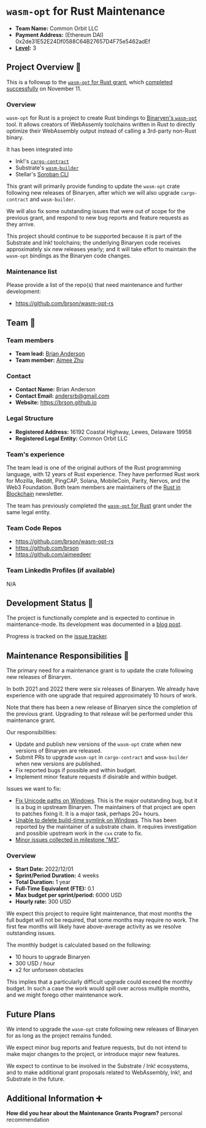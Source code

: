 # `wasm-opt` for Rust Maintenance

- **Team Name:** Common Orbit LLC
- **Payment Address:** (Ethereum DAI) 0x2de31E52E24Df0588C64B27657D4F75e5462adEf
- **[Level](https://github.com/w3f/Grants-Program/tree/master#level_slider-levels):** 3


## Project Overview :page_facing_up:

This is a followup to the [`wasm-opt` for Rust grant][wafr],
which [completed successfully][wafrc] on November 11.

[wafr]: https://github.com/w3f/Grants-Program/pull/1070
[wafrc]: https://github.com/w3f/Grant-Milestone-Delivery/pull/611



### Overview

`wasm-opt` for Rust is a project to create Rust bindings to [Binaryen's
`wasm-opt`][`wasm-opt`] tool. It allows creators of WebAssemly toolchains
written in Rust to directly optimize their WebAssembly output instead of
calling a 3rd-party non-Rust binary.

[`wasm-opt`]: https://github.com/WebAssembly/binaryen

It has been integrated into

- Ink!'s [`cargo-contract`](https://github.com/paritytech/cargo-contract/pull/766)
- Substrate's [`wasm-builder`](https://github.com/paritytech/substrate/pull/12280#issuecomment-1295079049)
- Stellar's [Soroban CLI](https://github.com/stellar/soroban-cli/pull/236)

This grant will primarily provide funding to update the `wasm-opt` crate
following new releases of Binaryen, after which we will also upgrade
`cargo-contract` and `wasm-builder`.

We will also fix some outstanding issues that were out of scope for the previous
grant, and respond to new bug reports and feature requests as they arrive.

This project should continue to be supported because it is part of the Substrate
and Ink! toolchains; the underlying Binaryen code receives approximately six new
releases yearly; and it will take effort to maintain the `wasm-opt` bindings as
the Binaryen code changes.


### Maintenance list

Please provide a list of the repo(s) that need maintenance and further development:

- https://github.com/brson/wasm-opt-rs


## Team :busts_in_silhouette:

### Team members

- **Team lead:** [Brian Anderson](https://github.com/brson)
- **Team member:** [Aimee Zhu](https://github.com/aimeedeer)

### Contact

- **Contact Name:** Brian Anderson
- **Contact Email:** andersrb@gmail.com
- **Website:** https://brson.github.io

### Legal Structure

- **Registered Address:** 16192 Coastal Highway, Lewes, Delaware 19958
- **Registered Legal Entity:** Common Orbit LLC

### Team's experience

The team lead is one of the original authors of the Rust programming language,
with 12 years of Rust experience.
They have performed Rust work for Mozilla, Reddit, PingCAP, Solana, MobileCoin, Parity, Nervos, and the Web3 Foundation.
Both team members are maintainers of the [Rust in Blockchain](https://rustinblockchain.org/) newsletter.

The team has previously completed the [`wasm-opt` for Rust][wafr] grant under the same legal entity.


### Team Code Repos

- https://github.com/brson/wasm-opt-rs
- https://github.com/brson
- https://github.com/aimeedeer

### Team LinkedIn Profiles (if available)

N/A

## Development Status :open_book:

The project is functionally complete
and is expected to continue in maintenance-mode.
Its development was documented in a [blog post](https://brson.github.io/2022/10/26/creating-wasm-opt-rust-bindings-with-cxx).

Progress is tracked on the [issue tracker](https://github.com/brson/wasm-opt-rs/issues).


## Maintenance Responsibilities :nut_and_bolt:

The primary need for a maintenance grant is to update the crate
following new releases of Binaryen.

In both 2021 and 2022 there were six releases of Binaryen.
We already have experience with one upgrade that required approximately 10 hours of work.

Note that there has been a new release of Binaryen since the completion of the
previous grant. Upgrading to that release will be performed under this
maintenance grant.

Our responsibilities:

- Update and publish new versions of the `wasm-opt` crate when new versions of
  Binaryen are released.
- Submit PRs to upgrade `wasm-opt` in `cargo-contract` and `wasm-builder`
  when new versions are published.
- Fix reported bugs if possible and within budget.
- Implement minor feature requests if disirable and within budget.

Issues we want to fix:

- [Fix Unicode paths on Windows](https://github.com/brson/wasm-opt-rs/issues/40).
  This is the major outstanding bug, but it is a bug in upstream Binaryen.
  The maintainers of that project are open to patches fixing it.
  It is a major task, perhaps 20+ hours.
- [Unable to delete build-time symlink on Windows](https://github.com/brson/wasm-opt-rs/issues/116).
  This has been reported by the maintainer of a substrate chain.
  It requires investigation and possible upstream work in the `cxx` crate to fix.
- [Minor issues collected in milestone "M3"](https://github.com/brson/wasm-opt-rs/milestone/2).


### Overview

- **Start Date:** 2022/12/01
- **Sprint/Period Duration:** 4 weeks
- **Total Duration:** 1 year
- **Full-Time Equivalent (FTE):**  0.1
- **Max budget per sprint/period:** 6000 USD
- **Hourly rate:** 300 USD

We expect this project to require light maintenance,
that most months the full budget will not be required,
that some months may require no work.
The first few months will likely have above-average
activity as we resolve outstanding issues.

The monthly budget is calculated based on the following:

- 10 hours to upgrade Binaryen
- 300 USD / hour
- x2 for unforseen obstacles

This implies that a particularly difficult upgrade could exceed the monthly budget.
In such a case the work would spill over across multiple months,
and we might forego other maintenance work.


## Future Plans

We intend to upgrade the `wasm-opt` crate following new releases of Binaryen
for as long as the project remains funded.

We expect minor bug reports and feature requests,
but do not intend to make major changes to the project,
or introduce major new features.

We expect to continue to be involved in the Substrate / Ink! ecosystems, and to
make additional grant proposals related to WebAssembly, Ink!, and Substrate in
the future.


## Additional Information :heavy_plus_sign:

**How did you hear about the Maintenance Grants Program?** personal recommendation
